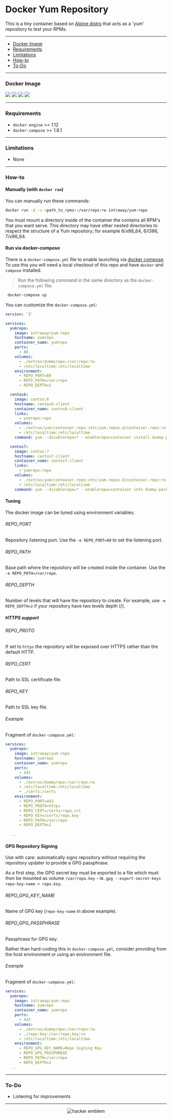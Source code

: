 # Docker Yum Repository

This is a tiny container based on [Alpine distro](https://alpinelinux.org/) that acts as a 'yum' repository to test your RPMs.

---

* [Docker Image](#docker-image)
* [Requirements](#requirements)
* [Limitations](#limitations)
* [How-to](#how-to)
* [To-Do](#to-do)

---
### Docker Image

[![](https://images.microbadger.com/badges/version/intraway/yum-repo.svg)](https://microbadger.com/images/intraway/yum-repo "Get your own version badge on microbadger.com") [![](https://images.microbadger.com/badges/image/intraway/yum-repo.svg)](https://microbadger.com/images/intraway/yum-repo "Get your own image badge on microbadger.com") [![](https://images.microbadger.com/badges/commit/intraway/yum-repo.svg)](https://microbadger.com/images/intraway/yum-repo "Get your own commit badge on microbadger.com") [![](https://images.microbadger.com/badges/license/intraway/yum-repo.svg)](https://microbadger.com/images/intraway/yum-repo "Get your own license badge on microbadger.com")

---

### Requirements
* `docker-engine` >= 1.12
* `docker-compose` >= 1.8.1

---

### Limitations
* None

---

### How-to

#### Manually (with `docker run`)

You can manually run these commands:

```bash
docker run -d -v <path_to_rpms>:/var/repo:rw intraway/yum-repo
```

You must mount a directory inside of the container the contains all RPM's that you want serve.
This directory may have other nested directories to respect the structure of a Yum repository; for example 6/x86_64, 6/i386, 7/x86_64.

#### Run via docker-compose

There is a `docker-compose.yml` file to enable launching via [docker compose](https://docs.docker.com/compose/).
To use this you will need a local checkout of this repo and have `docker` and `compose` installed.

> Run the following command in the same directory as the `docker-compose.yml` file:

```bash
 docker-compose up
```

You can customize the `docker-compose.yml`:

```yaml
version: '2'

services:
  yumrepo:
    image: intraway/yum-repo
    hostname: yumrepo
    container_name: yumrepo
    ports:
      - 80
    volumes:
      - ./extras/dummyrepo:/var/repo:rw
      - /etc/localtime:/etc/localtime
    environment:
      - REPO_PORT=80
      - REPO_PATH=/var/repo
      - REPO_DEPTH=2

  centos6:
    image: centos:6
    hostname: centos6-client
    container_name: centos6-client
    links:
      - yumrepo:repo
    volumes:
      - ./extras/yum/container.repo:/etc/yum.repos.d/container.repo:ro
      - /etc/localtime:/etc/localtime
    command: yum --disablerepo=* --enablerepo=container install dummy-package-1.2

  centos7:
    image: centos:7
    hostname: centos7-client
    container_name: centos7-client
    links:
      - yumrepo:repo
    volumes:
      - ./extras/yum/container.repo:/etc/yum.repos.d/container.repo:ro
      - /etc/localtime:/etc/localtime
    command: yum --disablerepo=* --enablerepo=container info dummy-package-1.0_SNAPSHOT
```

#### Tuning

The docker image can be tuned using environment variables.

###### REPO_PORT
Repository listening port. Use the `-e REPO_PORT=80` to set the listening port.

###### REPO_PATH
Base path where the repository will be created inside the container. Use the `-e REPO_PATH=/var/repo`.

###### REPO_DEPTH
Number of levels that will have the repository to create. For example, use `-e REPO_DEPTH=2` if your repository have two levels depth (<relversion>/<architecture>).

##### HTTPS support

###### REPO_PROTO
If set to `https` the repository will be exposed over HTTPS rather than the default HTTP.

###### REPO_CERT
Path to SSL certificate file.

###### REPO_KEY
Path to SSL key file.

###### Example 
Fragment of `docker-compose.yml`:

```yaml
services:
  yumrepo:
    image: intraway/yum-repo
    hostname: yumrepo
    container_name: yumrepo
    ports:
      - 443
    volumes:
      - ./extras/dummyrepo:/var/repo:rw
      - /etc/localtime:/etc/localtime
      - ./certs:/certs
    environment:
      - REPO_PORT=443
      - REPO_PROTO=https
      - REPO_CERT=/certs/repo.crt
      - REPO_KEY=/certs/repo.key
      - REPO_PATH=/var/repo
      - REPO_DEPTH=2
      
  ...
```

#### GPG Repository Signing
Use with care: automatically signs repository without requiring the repository updater to provide a GPG passphrase.

As a first step, the GPG secret key must be exported to a file which must then be mounted as volume `/var/repo.key` - ie. `gpg --export-secret-keys repo-key-name > repo.key`.

###### REPO\_GPG\_KEY_NAME
Name of GPG key (`repo-key-name` in above example).

###### REPO\_GPG\_PASSPHRASE
Passphrase for GPG key.

Rather than hard-coding this in `docker-compose.yml`, consider providing from the host environment or using an environment file.

###### Example
Fragment of `docker-compose.yml`:

```yaml
services:
  yumrepo:
    image: intraway/yum-repo
    hostname: yumrepo
    container_name: yumrepo
    ports:
      - 443
    volumes:
      - ./extras/dummyrepo:/var/repo:rw
      - ./repo.key:/var/repo.key:ro
      - /etc/localtime:/etc/localtime
    environment:
      - REPO_GPG_KEY_NAME=Repo Signing Key
      - REPO_GPG_PASSPHRASE      
      - REPO_PATH=/var/repo
      - REPO_DEPTH=2
  ...
```

---

### To-Do
* Listening for improvements

---

<p align="center"><img src="http://www.catb.org/hacker-emblem/glider.png" alt="hacker emblem"></p>
